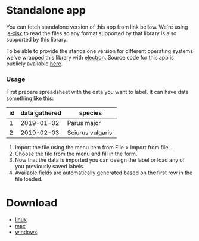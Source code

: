 # Standalone app

You can fetch standalone version of this app from link bellow. We're using [js-xlsx](https://github.com/protobi/js-xlsx/tree/beta)
to read the files so any format supported by that library is also supported by this library.
  
To be able to provide the standalone version for different operating systems
we've wrapped this library with [electron](https://electronjs.org).
Source code for this app is publicly available 
[here](https://bitbucket.org/luomus/laji.fi-front/src/development/projects/label-designer-electron/).

### Usage

First prepare spreadsheet with the data you want to label. It can have data something like this:

|  id  | data gathered | species          |
|------|---------------|------------------|
| 1    | 2019-01-02    | Parus major      |
| 2    | 2019-02-03    | Sciurus vulgaris |

1. Import the file using the menu item from File > Import from file...
2. Choose the file from the menu and fill in the form.
3. Now that the data is imported you can design the label or load any of you previously saved
labels. 
4. Available fields are automatically generated based on the first row in the file loaded.

# Download

* [linux](https://cdn.laji.fi/label-designer/label-designer-linux-x64.tar.gz)
* [mac](https://cdn.laji.fi/label-designer/label-designer-darwin-x64.zip)
* [windows](https://cdn.laji.fi/label-designer/label-designer-windows.zip)
